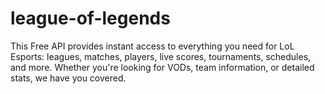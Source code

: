 # league-of-legends
This Free API provides instant access to everything you need for LoL Esports: leagues, matches, players, live scores, tournaments, schedules, and more. Whether you're looking for VODs, team information, or detailed stats, we have you covered.

